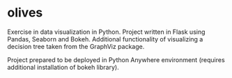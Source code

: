 # olives

Exercise in data visualization in Python.
Project written in Flask using Pandas, Seaborn and Bokeh.
Additional functionality of visualizing a decision tree taken from the GraphViz package.

Project prepared to be deployed in Python Anywhere environment (requires additional installation of bokeh library).
